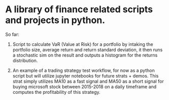 # A library of finance related scripts and projects in python.

So far:

1. Script to calculate VaR (Value at Risk) for a portfolio by intaking the portfolio size, average return and return standard deviation, it then runs a stochastic sim on the result and outputs a histogram for the returns distribution.

2. An example of a trading strategy test workflow, for now as a python script but will utilize jupyter notebooks for future strats + demos. This strat simply utilizes MA10 as a fast signal and MA50 as a short signal for buying microsoft stock between 2015-2018 on a daily timeframe and computes the profitability of this strategy.
 
